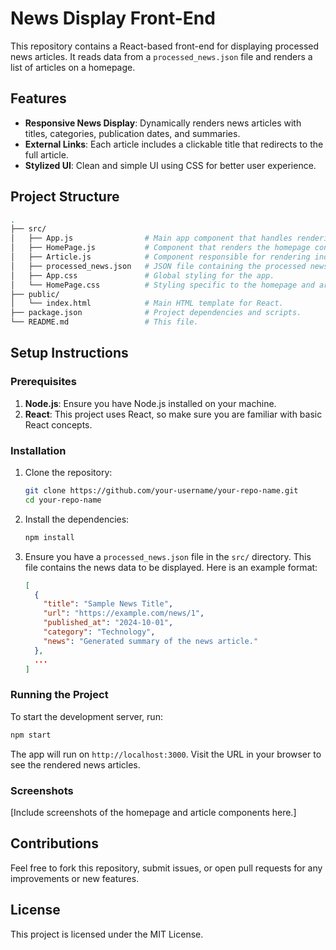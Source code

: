 
# News Display Front-End

This repository contains a React-based front-end for displaying processed news articles. It reads data from a `processed_news.json` file and renders a list of articles on a homepage.

## Features

- **Responsive News Display**: Dynamically renders news articles with titles, categories, publication dates, and summaries.
- **External Links**: Each article includes a clickable title that redirects to the full article.
- **Stylized UI**: Clean and simple UI using CSS for better user experience.

## Project Structure

```bash
.
├── src/
│   ├── App.js                # Main app component that handles rendering the homepage and articles.
│   ├── HomePage.js           # Component that renders the homepage content.
│   ├── Article.js            # Component responsible for rendering individual articles.
│   ├── processed_news.json   # JSON file containing the processed news data.
│   ├── App.css               # Global styling for the app.
│   └── HomePage.css          # Styling specific to the homepage and article cards.
├── public/
│   └── index.html            # Main HTML template for React.
├── package.json              # Project dependencies and scripts.
└── README.md                 # This file.
```

## Setup Instructions

### Prerequisites

1. **Node.js**: Ensure you have Node.js installed on your machine.
2. **React**: This project uses React, so make sure you are familiar with basic React concepts.

### Installation

1. Clone the repository:

   ```bash
   git clone https://github.com/your-username/your-repo-name.git
   cd your-repo-name
   ```

2. Install the dependencies:

   ```bash
   npm install
   ```

3. Ensure you have a `processed_news.json` file in the `src/` directory. This file contains the news data to be displayed. Here is an example format:

   ```json
   [
     {
       "title": "Sample News Title",
       "url": "https://example.com/news/1",
       "published_at": "2024-10-01",
       "category": "Technology",
       "news": "Generated summary of the news article."
     },
     ...
   ]
   ```

### Running the Project

To start the development server, run:

```bash
npm start
```

The app will run on `http://localhost:3000`. Visit the URL in your browser to see the rendered news articles.

### Screenshots

[Include screenshots of the homepage and article components here.]

## Contributions

Feel free to fork this repository, submit issues, or open pull requests for any improvements or new features.

## License

This project is licensed under the MIT License.

